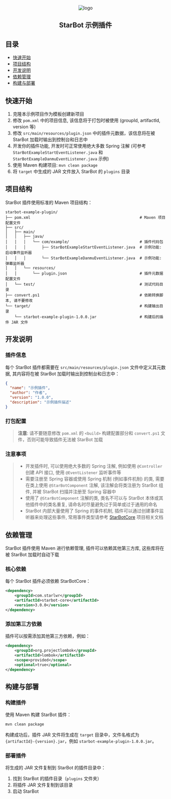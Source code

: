 <div align="center">

![logo](https://bot.starlwr.com/images/static/logo.jpg)

**<h2>StarBot 示例插件</h2>**
</div>

## 目录

- [快速开始](#快速开始)
- [项目结构](#项目结构)
- [开发说明](#开发说明)
- [依赖管理](#依赖管理)
- [构建与部署](#构建与部署)

## 快速开始

1. 克隆本示例项目作为模板创建新项目
2. 修改 `pom.xml` 中的项目信息, 该信息将于打包时被使用 (groupId, artifactId, version 等)
3. 修改 `src/main/resources/plugin.json` 中的插件元数据，该信息将在被 StarBot 加载时输出到控制台和日志中
4. 开发你的插件功能, 开发时可正常使用绝大多数 Spring 注解 (可参考 `StarBotExampleStartEventListener.java` 和 `StarBotExampleDanmuEventListener.java` 示例)
5. 使用 Maven 构建项目: `mvn clean package`
6. 将 `target` 中生成的 JAR 文件放入 StarBot 的 `plugins` 目录

## 项目结构

StarBot 插件使用标准的 Maven 项目结构：

```
starbot-example-plugin/
├── pom.xml                                                # Maven 项目配置文件
├── src/
│   ├── main/
│   │   ├── java/
│   │   │   └── com/example/                               # 插件代码包
│   │   │       ├── StarBotExampleStartEventListener.java  # 示例功能: 启动事件监听器
│   │   │       └── StarBotExampleDanmuEventListener.java  # 示例功能: 弹幕监听器
│   │   └── resources/
│   │       └── plugin.json                                # 插件元数据配置文件
│   └── test/                                              # 测试代码目录
├── convert.ps1                                            # 依赖转换脚本, 请不要修改
└── target/                                                # 构建输出目录
    └── starbot-example-plugin-1.0.0.jar                   # 构建后的插件 JAR 文件
```

## 开发说明

### 插件信息

每个 StarBot 插件都需要在 `src/main/resources/plugin.json` 文件中定义其元数据, 其内容将在被 StarBot 加载时输出到控制台和日志中：

```json
{
  "name": "示例插件",
  "author": "作者",
  "version": "1.0.0",
  "description": "示例插件描述"
}
```

### 打包配置

> **注意**: 请不要随意修改 `pom.xml` 的 `<build>` 构建配置部分和 `convert.ps1` 文件，否则可能导致插件无法被 StarBot 加载

### 注意事项

>- 开发插件时, 可以使用绝大多数的 Spring 注解, 例如使用 `@Controller` 创建 API 接口, 使用 `@EventListener` 监听事件等
>- 需要注册至 Spring 容器或使用 Spring 机制 (例如事件机制) 的类, 需要在类上使用 `@StarBotComponent` 注解, 该注解会将类注册为 StarBot 组件, 并被 StarBot 扫描并注册至 Spring 容器中  
>- 使用了 `@StarBotComponent` 注解的类, 类名不可以与 StarBot 本体或其他插件中的类名重复, 请命名时尽量避免过于简单或过于通用的命名
>- StarBot 内部大量使用了 Spring 的事件机制, 插件可以通过创建事件监听器来处理这些事件, 常用事件类型请参考 [StarBotCore](https://github.com/Starlwr/StarBotCore) 项目相关文档

## 依赖管理

StarBot 插件使用 Maven 进行依赖管理, 插件可以依赖其他第三方库, 这些库将在被 StarBot 加载时自动下载

### 核心依赖

每个 StarBot 插件必须依赖 StarBotCore：

```xml
<dependency>
    <groupId>com.starlwr</groupId>
    <artifactId>starbot-core</artifactId>
    <version>3.0.0</version>
</dependency>
```

### 添加第三方依赖

插件可以按需添加其他第三方依赖，例如：

```xml
<dependency>
    <groupId>org.projectlombok</groupId>
    <artifactId>lombok</artifactId>
    <scope>provided</scope>
    <optional>true</optional>
</dependency>
```

## 构建与部署

### 构建插件

使用 Maven 构建 StarBot 插件：

```bash
mvn clean package
```

构建成功后，插件 JAR 文件将生成在 `target` 目录中，文件名格式为 `{artifactId}-{version}.jar`，例如 `starbot-example-plugin-1.0.0.jar`。

### 部署插件

将生成的 JAR 文件复制到 StarBot 的插件目录中：

1. 找到 StarBot 的插件目录（`plugins` 文件夹）
2. 将插件 JAR 文件复制到该目录
3. 启动 StarBot

